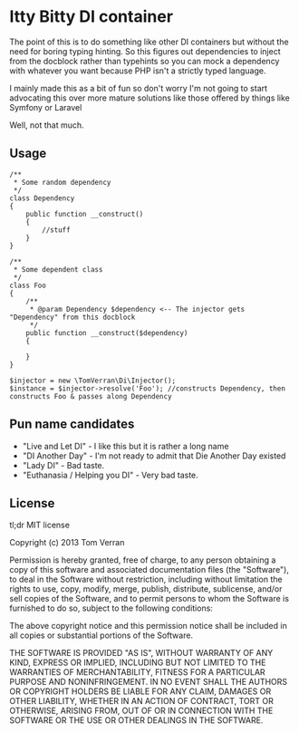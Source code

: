 Itty Bitty DI container
=======================

The point of this is to do something like other DI containers but without the need for boring typing hinting.
So this figures out dependencies to inject from the docblock rather than typehints so you can mock a dependency
with whatever you want because PHP isn't a strictly typed language.

I mainly made this as a bit of fun so don't worry I'm not going to start advocating this over more mature solutions
like those offered by things like Symfony or Laravel

Well, not that much.

Usage
------

    /**
     * Some random dependency
     */
    class Dependency
    {
        public function __construct()
        {
            //stuff
        }
    }

    /**
     * Some dependent class
     */
    class Foo
    {
        /**
         * @param Dependency $dependency <-- The injector gets "Dependency" from this docblock
         */
        public function __construct($dependency)
        {

        }
    }

    $injector = new \TomVerran\Di\Injector();
    $instance = $injector->resolve('Foo'); //constructs Dependency, then constructs Foo & passes along Dependency

Pun name candidates
-------------------

 - "Live and Let DI" - I like this but it is rather a long name
 - "DI Another Day"  - I'm not ready to admit that Die Another Day existed
 - "Lady DI" - Bad taste.
 - "Euthanasia / Helping you DI" - Very bad taste.


License
-------

tl;dr MIT license

Copyright (c) 2013 Tom Verran

Permission is hereby granted, free of charge, to any person obtaining a copy
of this software and associated documentation files (the "Software"), to deal
in the Software without restriction, including without limitation the rights
to use, copy, modify, merge, publish, distribute, sublicense, and/or sell
copies of the Software, and to permit persons to whom the Software is
furnished to do so, subject to the following conditions:

The above copyright notice and this permission notice shall be included in
all copies or substantial portions of the Software.

THE SOFTWARE IS PROVIDED "AS IS", WITHOUT WARRANTY OF ANY KIND, EXPRESS OR
IMPLIED, INCLUDING BUT NOT LIMITED TO THE WARRANTIES OF MERCHANTABILITY,
FITNESS FOR A PARTICULAR PURPOSE AND NONINFRINGEMENT. IN NO EVENT SHALL THE
AUTHORS OR COPYRIGHT HOLDERS BE LIABLE FOR ANY CLAIM, DAMAGES OR OTHER
LIABILITY, WHETHER IN AN ACTION OF CONTRACT, TORT OR OTHERWISE, ARISING FROM,
OUT OF OR IN CONNECTION WITH THE SOFTWARE OR THE USE OR OTHER DEALINGS IN
THE SOFTWARE.

